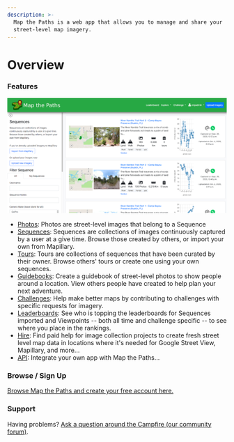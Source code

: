 ```yaml
---
description: >-
  Map the Paths is a web app that allows you to manage and share your
  street-level map imagery.
---
```


# Overview

### Features

![](../.gitbook/assets/mtp-sequences-meta.jpg)

* [Photos](user-guide/sequences/photos.md): Photos are street-level images that belong to a Sequence
* [Sequences](user-guide/sequences/): Sequences are collections of images continuously captured by a user at a give time. Browse those created by others, or import your own from Mapillary.
* [Tours](user-guide/sequences/tours.md): Tours are collections of sequences that have been curated by their owner. Browse others' tours or create one using your own sequences.
* [Guidebooks](user-guide/guidebooks.md): Create a guidebook of street-level photos to show people around a location. View others people have created to help plan your next adventure.
* [Challenges](user-guide/challenges.md): Help make better maps by contributing to challenges with specific requests for imagery.
* [Leaderboards](user-guide/profile.md): See who is topping the leaderboards for Sequences imported and Viewpoints -- both all time and challenge specific -- to see where you place in the rankings.
* [Hire](user-guide/profile.md): Find paid help for image collection projects to create fresh street level map data in locations where it's needed for Google Street View, Mapillary, and more...
* [API](developer-docs/): Integrate your own app with Map the Paths...

### Browse / Sign Up

[Browse Map the Paths and create your free account here.](https://mtp.trekview.org/)

### Support

Having problems? [Ask a question around the Campfire \(our community forum\)](https://campfire.trekview.org/c/support/8).

